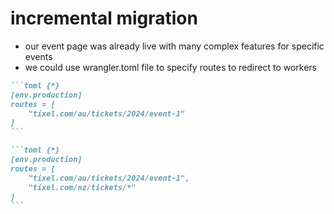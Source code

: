 ---
---
<NovaMantis></NovaMantis>
# incremental migration

- our event page was already live with many complex features for specific events
- we could use wrangler.toml file to specify routes to redirect to workers


<!-- ```toml {all|3}
[env.production]
routes = [
    "tixel.com/au/tickets/event-1"
]
``` -->

````md magic-move
```toml {*}
[env.production]
routes = [
    "tixel.com/au/tickets/2024/event-1"
]
```

```toml {*}
[env.production]
routes = [
    "tixel.com/au/tickets/2024/event-1",
    "tixel.com/nz/tickets/*"
]
```
````